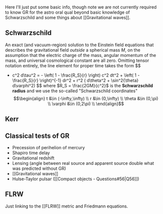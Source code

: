 Here I'll just put some basic info, though note we are not currently required to know GR for the astro oral qual beyond basic knowledge of Schwarzschild and some things about [[Gravitational waves]].

## Schwarzschild
An exact (and vacuum-region) solution to the Einstein field equations that describes the gravitational field *outside* a spherical mass $M$, on the assumption that the electric charge of the mass, angular momentum of the mass, and universal cosmological constant are all zero. Omitting tensor notation entirely, the line element for proper time takes the form 
$$
- c^2 d\tau^2 = - \left( 1 - \frac{R_S}{r} \right) c^2 dt^2 + \left( 1 - \frac{R_S}{r} \right)^{-1} dr^2 + r^2 ( d\theta^2 + \sin^2{\theta} d\varphi^2)
$$
where $R_S = \frac{2GM}{c^2}$ is the **Schwarzschild radius** and we use the so-called "Schwarzschild coordinates"  
$$\begin{align}
t &\in (-\infty,\infty) \\
r &\in (0,\infty) \\
\theta &\in (0,\pi) \\
\varphi &\in (0,2\pi) \\
\end{align}$$


## Kerr



## Classical tests of GR
- Precession of perihelion of mercury
- Shapiro time delay
- Gravitational redshift
- Lensing (angle between real source and apparent source double what was predicted without GR)
- [[Gravitational waves]]
- Hulse-Taylor pulsar ([[Compact objects - Questions#56|Q56]])


## FLRW
Just linking to the [[FLRW]] metric and Friedmann equations.